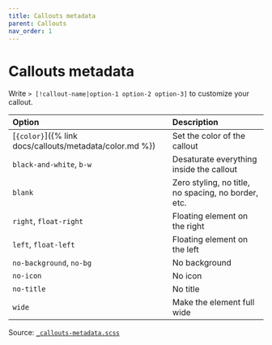 ```yaml
---
title: Callouts metadata
parent: Callouts
nav_order: 1
---
```


# Callouts metadata

Write `> [!callout-name|option-1 option-2 option-3]` to customize your callout.

| Option                   | Description                                         |
|:-------------------------|:----------------------------------------------------|
| [`{color}`]({% link docs/callouts/metadata/color.md %}) | Set the color of the callout |
| `black-and-white`, `b-w` | Desaturate everything inside the callout            |
| `blank`                  | Zero styling, no title, no spacing, no border, etc. |
| `right`, `float-right`   | Floating element on the right                       |
| `left`, `float-left`     | Floating element on the left                        |
| `no-background`, `no-bg` | No background                                       |
| `no-icon`                | No icon                                             |
| `no-title`               | No title                                            |
| `wide`                   | Make the element full wide                          |

Source: [`_callouts-metadata.scss`](https://github.com/ElsaTam/obsidian-fancy-a-story/blob/main/postcss/editor/callouts/_callouts-metadata.scss)